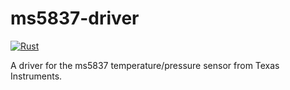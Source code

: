 # ms5837-driver

[![Rust](https://github.com/silvergasp/ms5837-driver/actions/workflows/rust.yml/badge.svg)](https://github.com/silvergasp/ms5837-driver/actions/workflows/rust.yml)

A driver for the ms5837 temperature/pressure sensor from Texas Instruments.
